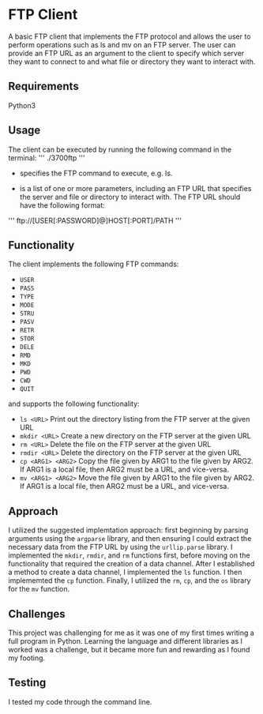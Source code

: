 # FTP Client

A basic FTP client that implements the FTP protocol and allows the user to perform operations such as ls and mv on an FTP server. The user can provide an FTP URL as an argument to the client to specify which server they want to connect to and what file or directory they want to interact with.

## Requirements

Python3

## Usage

The client can be executed by running the following command in the terminal:
'''
./3700ftp <operation> <parameters>
'''

- <operation> specifies the FTP command to execute, e.g. ls.

- <parameters> is a list of one or more parameters, including an FTP URL that specifies the server and file or directory to interact with. The FTP URL should have the following format:

'''
ftp://[USER[:PASSWORD]@]HOST[:PORT]/PATH
'''

## Functionality
The client implements the following FTP commands:

- `USER`
- `PASS`
- `TYPE`
- `MODE`
- `STRU`
- `PASV`
- `RETR`
- `STOR`
- `DELE`
- `RMD`
- `MKD`
- `PWD`
- `CWD`
- `QUIT`

and supports the following functionality:
- `ls <URL>`                 Print out the directory listing from the FTP server at the given URL
- `mkdir <URL>`              Create a new directory on the FTP server at the given URL
- `rm <URL>`                 Delete the file on the FTP server at the given URL
- `rmdir <URL>`              Delete the directory on the FTP server at the given URL
- `cp <ARG1> <ARG2>`         Copy the file given by ARG1 to the file given by
                             ARG2. If ARG1 is a local file, then ARG2 must be a URL, and vice-versa.
- `mv <ARG1> <ARG2>`         Move the file given by ARG1 to the file given by
                             ARG2. If ARG1 is a local file, then ARG2 must be a URL, and vice-versa.
                             
## Approach
I utilized the suggested implemtation approach: first beginning by parsing arguments using the `argparse` library, and then ensuring I could extract the necessary data from the FTP URL by using the `urllip.parse` library. I implemented the `mkdir`, `rmdir`, and `rm` functions first, before moving on the functionality that required the creation of a data channel. After I established a method to create a data channel, I implemented the `ls` function. I then implememted the `cp` function. Finally, I utilized the `rm`, `cp`, and the `os` library for the `mv` function.

## Challenges
This project was challenging for me as it was one of my first times writing a full program in Python. Learning the language and different libraries as I  worked was a challenge, but it became more fun and rewarding as I found my footing.

## Testing
I tested my code through the command line.
